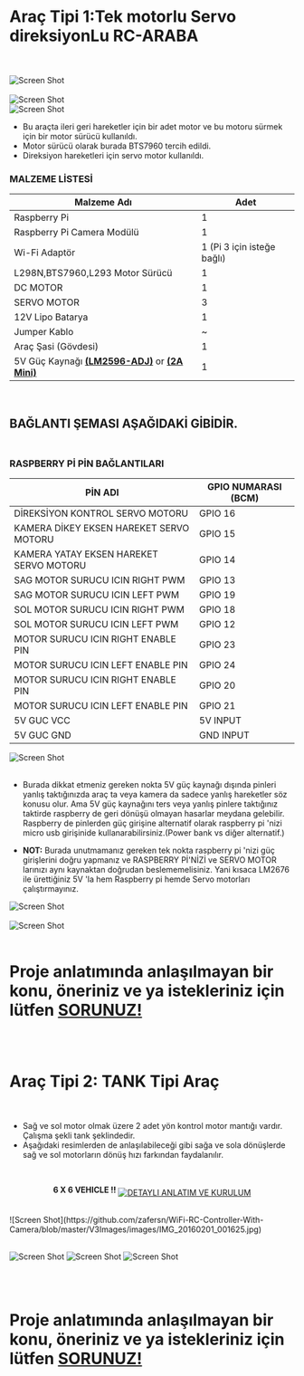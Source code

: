 
# Araç Tipi 1:Tek motorlu Servo direksiyonLu RC-ARABA<br><br>



![Screen Shot](https://github.com/zafersn/WiFi-RC-Controller-With-Camera/blob/master/V3Images/images/IMG_20170118_191443_488.jpg)<br><br>
![Screen Shot](https://github.com/zafersn/WiFi-RC-Controller-With-Camera/blob/master/V3Images/images/IMG_20170109_181102.jpg)<br>
![Screen Shot](https://github.com/zafersn/WiFi-RC-Controller-With-Camera/blob/master/V3Images/images/IMG_20161226_171613.jpg)<br>
* Bu araçta ileri geri hareketler için bir adet motor ve bu motoru sürmek için bir motor sürücü kullanıldı.
 * Motor sürücü olarak burada BTS7960 tercih edildi.
* Direksiyon hareketleri için servo motor kullanıldı.<br>

### MALZEME LİSTESİ
Malzeme Adı| Adet
----| ---- 
Raspberry Pi| 1
Raspberry Pi Camera Modülü| 1
Wi-Fi Adaptör| 1 (Pi 3 için isteğe bağlı)
L298N,BTS7960,L293 Motor Sürücü| 1 
DC MOTOR|  1  
SERVO MOTOR| 3
12V Lipo Batarya| 1
Jumper Kablo | ~
Araç Şasi (Gövdesi)| 1
5V Güç Kaynağı  [**(LM2596-ADJ)**](http://www.robotistan.com/mini-ayarlanabilir-3a-voltaj-regulator-karti-lm2596-adj) or [**(2A Mini)**]( http://www.robotistan.com/2a-mini-ayarlanabilir-voltaj-dusurucu-regulator-karti)|1
<br>

## BAĞLANTI ŞEMASI AŞAĞIDAKİ GİBİDİR. <br><br>

### RASPBERRY Pİ PİN BAĞLANTILARI
PİN ADI| GPIO NUMARASI (BCM)
----| ---- 
DİREKSİYON KONTROL SERVO MOTORU| GPIO 16
KAMERA DİKEY EKSEN HAREKET SERVO MOTORU| GPIO 15
KAMERA YATAY EKSEN HAREKET SERVO MOTORU| GPIO 14
SAG MOTOR SURUCU ICIN RIGHT PWM | GPIO 13
SAG MOTOR SURUCU ICIN LEFT PWM| GPIO 19
SOL MOTOR SURUCU ICIN RIGHT PWM | GPIO 18
SOL MOTOR SURUCU ICIN LEFT PWM| GPIO 12
MOTOR SURUCU ICIN RIGHT ENABLE PIN| GPIO 23
MOTOR SURUCU ICIN LEFT ENABLE PIN| GPIO 24
MOTOR SURUCU ICIN RIGHT ENABLE PIN| GPIO 20
MOTOR SURUCU ICIN LEFT ENABLE PIN| GPIO 21
5V GUC VCC  | 5V INPUT
5V GUC GND | GND INPUT
![Screen Shot](https://github.com/zafersn/WiFi-RC-Controller-With-Camera/blob/master/V3Images/images/RasPiO-portsplus2-on-pi_1500.jpg)<br><br>
* Burada dikkat etmeniz gereken nokta 5V güç kaynağı dışında pinleri yanlış taktığınızda araç ta veya kamera da sadece yanlış hareketler söz konusu olur. Ama 5V güç kaynağını ters veya yanlış pinlere taktığınız taktirde raspberry de geri dönüşü olmayan hasarlar meydana gelebilir. Raspberry de pinlerden güç girişine alternatif olarak raspberry pi 'nizi micro usb girişinide kullanarabilirsiniz.(Power bank vs diğer alternatif.)

* **NOT:** Burada unutmamanız gereken tek nokta raspberry pi 'nizi güç girişlerini doğru yapmanız ve RASPBERRY Pİ'NİZİ ve SERVO MOTOR larınızı aynı kaynaktan doğrudan beslememelisiniz. Yani kısaca LM2676 ile ürettiğiniz 5V 'la hem Raspberry pi hemde Servo motorları çalıştırmayınız.


![Screen Shot](https://github.com/zafersn/WiFi-RC-Controller-With-Camera/blob/master/V3Images/images/raspberry%20pi%20pin%20baglantisi%C4%B1.PNG)<br><br>
![Screen Shot](https://github.com/zafersn/WiFi-RC-Controller-With-Camera/blob/master/V3Images/images/raspber%20pin%20bag%20schematik.PNG)<br><br>


# Proje anlatımında anlaşılmayan bir konu, öneriniz ve ya istekleriniz için lütfen [SORUNUZ!](https://github.com/zafersn/WiFi-RC-Controller-With-Camera/issues)


<br><br>

# Araç Tipi 2: TANK Tipi Araç <br><br>

* Sağ ve sol motor olmak üzere 2 adet yön kontrol motor mantığı vardır. Çalışma şekli tank şeklindedir.
* Aşağıdaki resimlerden de anlaşılabileceği gibi sağa ve sola dönüşlerde sağ ve sol motorların dönüş hızı farkından faydalanılır.
<br>


<p align="center" width="640" height="480" > <b>6 X 6 VEHICLE !!</b>
<a href="https://www.youtube.com/watch?v=06LrVjRDfS8"><img src="https://github.com/zafersn/WiFi-RC-Controller-With-Camera/blob/master/V3Images/images/giphy.gif" alt="DETAYLI ANLATIM VE KURULUM" align="middle" />
</a></p>


<br>
![Screen Shot](https://github.com/zafersn/WiFi-RC-Controller-With-Camera/blob/master/V3Images/images/IMG_20160201_001625.jpg)<br><br>


![Screen Shot](https://github.com/zafersn/WiFi-RC-Controller-With-Camera/blob/master/V3Images/images/IMG_20151122_142027.jpg)
![Screen Shot](https://github.com/zafersn/WiFi-RC-Controller-With-Camera/blob/master/V3Images/images/IMG_20151122_141900.jpg)
![Screen Shot](https://github.com/zafersn/WiFi-RC-Controller-With-Camera/blob/master/V3Images/images/IMG_20151122_135042.jpg)

<br><br>
# Proje anlatımında anlaşılmayan bir konu, öneriniz ve ya istekleriniz için lütfen [SORUNUZ!](https://github.com/zafersn/WiFi-RC-Controller-With-Camera/issues)
